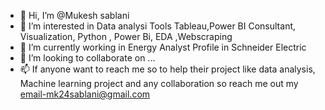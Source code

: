 - 👋 Hi, I’m @Mukesh sablani
- 👀 I’m interested in Data analysi Tools Tableau,Power BI Consultant, Visualization, Python , Power Bi, EDA ,Webscraping
- 🌱 I’m currently working in Energy  Analyst Profile in Schneider Electric
- 💞️ I’m looking to collaborate on ...
- 📫 If anyone want to reach me so to help their project like data analysis, Machine learning project
    and any collaboration so reach me out my email-mk24sablani@gmail.com

<!---
mukeshsablani3126/mukeshsablani3126 is a ✨ special ✨ repository because its `README.md` (this file) appears on your GitHub profile.
You can click the Preview link to take a look at your changes.
--->
